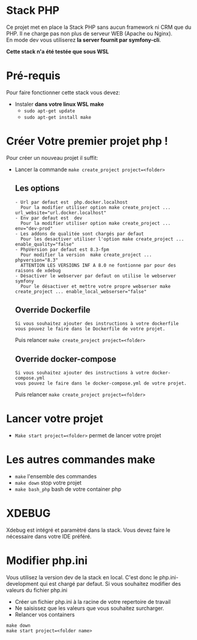 # Stack PHP

Ce projet met en place la Stack PHP sans aucun framework ni CRM que du PHP. Il ne charge pas non plus de serveur WEB (Apache ou Nginx).  
En mode dev vous utiliserez **la server fournit par symfony-cli**.

**Cette stack n'a été testée que sous WSL**


# Pré-requis
Pour faire fonctionner cette stack vous devez:


- Instaler **dans votre linux WSL make**
  - `sudo apt-get update`
  - `sudo apt-get install make`

# Créer Votre premier projet php !

Pour créer un nouveau projet il suffit:
- Lancer la commande `make create_project project=<folder>`

  ## Les options
      - Url par defaut est  php.docker.localhost
        Pour la modifier utiliser option make create_project ... url_website="url.docker.localhost"
      - Env par defaut est  dev
        Pour la modifier utiliser option make create_project ... env="dev-prod"
      - Les addons de qualitée sont chargés par defaut
        Pour les desactiver utiliser l'option make create_project ... enable_quality="false"
      - PhpVersion par defaut est 8.3-fpm
        Pour modifier la version  make create_project ... phpversion="8.3"
        ATTENTION LES VERSIONS INF A 8.0 ne fontionne par pour des raisons de xdebug
      - Désactiver le webserver par defaut on utilise le webserver symfony
        Pour le désactiver et mettre votre propre webserser make create_project ... enable_local_webserser="false"

  ## Override Dockerfile
      Si vous souhaitez ajouter des instructions à votre dockerfile 
      vous pouvez le faire dans le Dockerfile de votre projet.
    
    Puis relancer `make create_project project=<folder>`
    
  ## Override docker-compose
      Si vous souhaitez ajouter des instructions à votre docker-compose.yml 
      vous pouvez le faire dans le docker-compose.yml de votre projet.
    
  Puis relancer `make create_project project=<folder>`

# Lancer votre projet

- `Make start project=<folder>` permet de lancer votre projet


# Les autres commandes make


- `make` l'ensemble des commandes
- `make down` stop votre projet
- `make bash_php` bash de votre container php


# XDEBUG

Xdebug est intégré et paramètré dans la stack. Vous devez faire le nécessaire dans votre IDE préféré.


# Modifier php.ini

Vous utilisez la version dev de la stack en local. C'est donc le php.ini-development qui est chargé par defaut.
Si vous souhaitez modifier des valeurs du fichier php.ini

- Créer un fichier php.ini à la racine de votre repertoire de travail
- Ne saisissez que les valeurs que vous souhaitez surcharger.
- Relancer vos containers
 ```
make down
make start project=<folder name>
```

